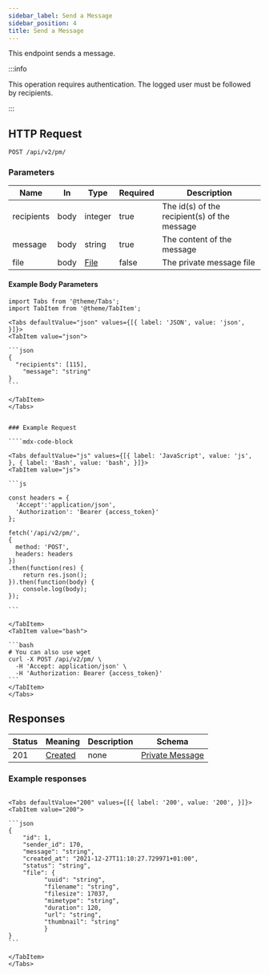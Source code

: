 ```yaml
---
sidebar_label: Send a Message
sidebar_position: 4
title: Send a Message
---
```


This endpoint sends a message.


:::info

This operation requires authentication. The logged user must be followed by recipients.

:::

## HTTP Request

`POST /api/v2/pm/`

### Parameters

|Name|In|Type|Required|Description|
|---|---|---|---|---|
|recipients|body|integer|true|The id(s) of the recipient(s) of the message|
|message|body|string|true|The content of the message|
|file|body|[File](../schemas/file)|false|The private message file|

#### Example Body Parameters

````mdx-code-block
import Tabs from '@theme/Tabs';
import TabItem from '@theme/TabItem';

<Tabs defaultValue="json" values={[{ label: 'JSON', value: 'json', }]}>
<TabItem value="json">

```json
{
  "recipients": [115],
	"message": "string"
}
```

</TabItem>
</Tabs>


### Example Request

````mdx-code-block

<Tabs defaultValue="js" values={[{ label: 'JavaScript', value: 'js', }, { label: 'Bash', value: 'bash', }]}>
<TabItem value="js">

```js

const headers = {
  'Accept':'application/json',
  'Authorization': 'Bearer {access_token}'
};

fetch('/api/v2/pm/',
{
  method: 'POST',
  headers: headers
})
.then(function(res) {
    return res.json();
}).then(function(body) {
    console.log(body);
});

```

</TabItem>
<TabItem value="bash">

```bash
# You can also use wget
curl -X POST /api/v2/pm/ \
  -H 'Accept: application/json' \
  -H 'Authorization: Bearer {access_token}'
```
</TabItem>
</Tabs>
````

## Responses

|Status|Meaning|Description|Schema|
|---|---|---|---|
|201|[Created](https://tools.ietf.org/html/rfc7231#section-6.3.2)|none|[Private Message](../schemas/private_message)|

### Example responses


````mdx-code-block

<Tabs defaultValue="200" values={[{ label: '200', value: '200', }]}>
<TabItem value="200">

```json
{
    "id": 1,
    "sender_id": 170,
    "message": "string",
    "created_at": "2021-12-27T11:10:27.729971+01:00",
    "status": "string",
    "file": {
          "uuid": "string",
          "filename": "string",
          "filesize": 17037,
          "mimetype": "string",
          "duration": 120,
          "url": "string",
          "thumbnail": "string"
          }
}
```

</TabItem>
</Tabs>
````




